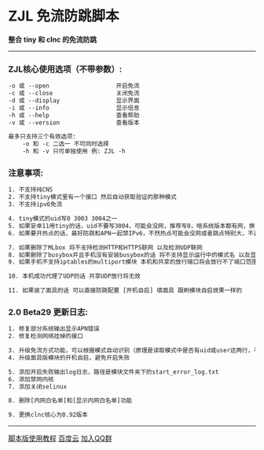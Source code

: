 # ZJL 免流防跳脚本
**整合 tiny 和 clnc 的免流防跳**

****
### ZJL核心使用选项（不带参数）:

```txt
-o 或 --open                   开启免流
-c 或 --close                  关闭免流
-d 或 --display                显示界面
-i 或 --info                   显示信息
-h 或 --help                   查看帮助
-v 或 --version                查看版本

最多只支持三个有效选项:
	-o 和 -c 二选一 不可同时选择
	-h 和 -v 只可单独使用 例: ZJL -h
```

### 注意事项:
```txt
1. 不支持纯CNS
2. 不支持tiny模式里有一个接口 然后自动获取验证的那种模式
3. 不支持ipv6免流

4. tiny模式的uid写0 3003 3004之一
5. 如果安卓11用tiny的话，uid不要写3004，可能会没网，推荐写0，啥系统版本都有网，换了还是没网就换clnc模式
6. 如果要开热点的话，最好防跳和APN一起禁IPv6，不然热点可能会没网或者跳点特别大，不过APN禁IPV6可能会导致高清语音功能出问题

7. 如果删除了MLbox 将不支持检测HTTP和HTTPS联网 以及检测UDP联网
8. 如果删除了busybox并且手机没有安装busybox的话 将不支持显示运行中的模式名 以及显示已用流量
9. 如果手机不支持iptables的multiport模块 本机和共享的放行端口将会放行不了端口范围

10. 本机成功代理了UDP的话 共享UDP放行将无效

11. 如果装了面具的话 可以直接防跳配置 [开机自启] 填面具 跟刷模块自启效果一样的
```

### 2.0 Beta29 更新日志:
```txt
1. 修复部分系统输出显示APN错误
2. 修复检测网络挂掉的接口

3. 升级免流方式功能，可以根据模式自动识别（原理是读取模式中是否有uid或user这两行，不要手贱删除tiny里的，或者在clnc模式里加）
4. 升级面具版模块的开机自启，避免开启失败

5. 添加开启失败输出log日志，路径是模块文件夹下的start_error_log.txt
6. 添加禁网内核
7. 添加关闭selinux

8. 删除[内网白名单]和[显示内网白名单]功能

9. 更换clnc核心为0.92版本
```

****

[脚本版使用教程](https://eternalpain.github.io/ "使用教程") 
[百度云](https://pan.baidu.com/s/1k-GrWbXCVlpLhC7y8IIUog "ZJL") 
[加入QQ群](https://qm.qq.com/cgi-bin/qm/qr?k=E3gr0d4kQnGioQ0CJBx5zS_KcB120aS_&jump_from=webapi "加入龍哥交流群")
